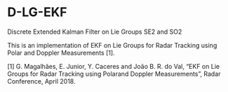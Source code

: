 # D-LG-EKF
Discrete Extended Kalman Filter on Lie Groups SE2 and SO2

This is an implementation of EKF on Lie Groups for Radar Tracking using Polar and Doppler Measurements [1].

[1] G. Magalhães, E. Junior, Y. Caceres and João B. R. do Val, “EKF on Lie Groups for Radar Tracking using Polarand Doppler Measurements”, Radar Conference, April 2018.
